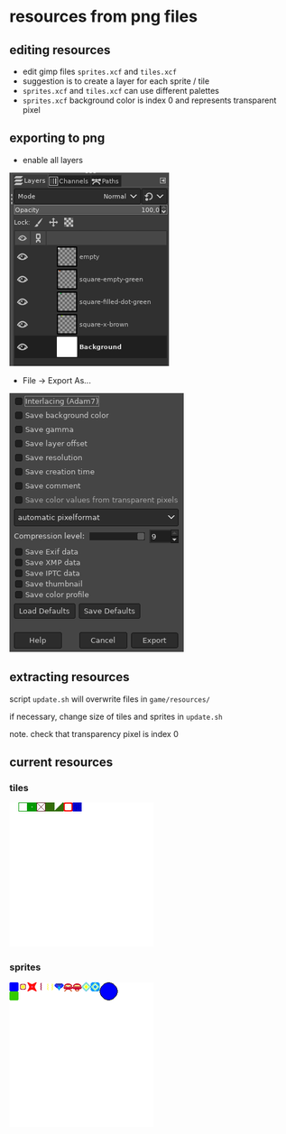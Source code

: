 # resources from png files

## editing resources
* edit gimp files `sprites.xcf` and `tiles.xcf`
* suggestion is to create a layer for each sprite / tile
* `sprites.xcf` and `tiles.xcf` can use different palettes
* `sprites.xcf` background color is index 0 and represents transparent pixel

## exporting to png
* enable all layers

![layers](readme-1.png)

* File -> Export As...

![export to png](readme-2.png)

## extracting resources
script `update.sh` will overwrite files in `game/resources/`

if necessary, change size of tiles and sprites in `update.sh`

note. check that transparency pixel is index 0

## current resources
### tiles
![tiles](tiles.png)

### sprites
![sprites](sprites.png)
